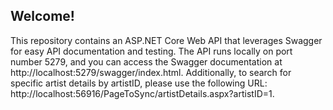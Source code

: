 ## Welcome!


This repository contains an ASP.NET Core Web API that leverages Swagger for easy API documentation and testing. The API runs locally on port number 5279, and you can access the Swagger documentation at http://localhost:5279/swagger/index.html. Additionally, to search for specific artist details by artistID, please use the following URL: http://localhost:56916/PageToSync/artistDetails.aspx?artistID=1.

